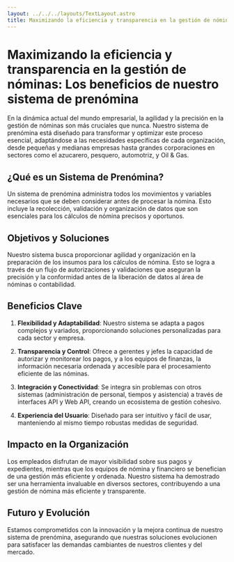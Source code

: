 ```yaml
---
layout: ../../../layouts/TextLayout.astro
title: Maximizando la eficiencia y transparencia en la gestión de nóminas. Los beneficios de nuestro sistema de prenómina
---
```

# Maximizando la eficiencia y transparencia en la gestión de nóminas: Los beneficios de nuestro sistema de prenómina

En la dinámica actual del mundo empresarial, la agilidad y la precisión en la gestión de nóminas son más cruciales que nunca. Nuestro sistema de prenómina está diseñado para transformar y optimizar este proceso esencial, adaptándose a las necesidades específicas de cada organización, desde pequeñas y medianas empresas hasta grandes corporaciones en sectores como el azucarero, pesquero, automotriz, y Oil & Gas.

## ¿Qué es un Sistema de Prenómina?

Un sistema de prenómina administra todos los movimientos y variables necesarios que se deben considerar antes de procesar la nómina. Esto incluye la recolección, validación y organización de datos que son esenciales para los cálculos de nómina precisos y oportunos.

## Objetivos y Soluciones

Nuestro sistema busca proporcionar agilidad y organización en la preparación de los insumos para los cálculos de nómina. Esto se logra a través de un flujo de autorizaciones y validaciones que aseguran la precisión y la conformidad antes de la liberación de datos al área de nóminas o contabilidad.

## Beneficios Clave

1. **Flexibilidad y Adaptabilidad**: Nuestro sistema se adapta a pagos complejos y variados, proporcionando soluciones personalizadas para cada sector y empresa.

2. **Transparencia y Control**: Ofrece a gerentes y jefes la capacidad de autorizar y monitorear los pagos, y a los equipos de finanzas, la información necesaria ordenada y accesible para el procesamiento eficiente de las nóminas.

3. **Integración y Conectividad**: Se integra sin problemas con otros sistemas (administración de personal, tiempos y asistencia) a través de interfaces API y Web API, creando un ecosistema de gestión cohesivo.

4. **Experiencia del Usuario**: Diseñado para ser intuitivo y fácil de usar, manteniendo al mismo tiempo robustas medidas de seguridad.

## Impacto en la Organización

Los empleados disfrutan de mayor visibilidad sobre sus pagos y expedientes, mientras que los equipos de nómina y financiero se benefician de una gestión más eficiente y ordenada. Nuestro sistema ha demostrado ser una herramienta invaluable en diversos sectores, contribuyendo a una gestión de nómina más eficiente y transparente.

## Futuro y Evolución

Estamos comprometidos con la innovación y la mejora continua de nuestro sistema de prenómina, asegurando que nuestras soluciones evolucionen para satisfacer las demandas cambiantes de nuestros clientes y del mercado.